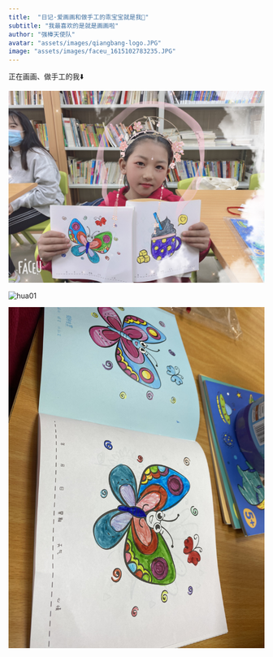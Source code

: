 ```yaml
---
title:  "日记·爱画画和做手工的乖宝宝就是我👶"
subtitle: "我最喜欢的是就是画画啦"
author: "强棒天使队"
avatar: "assets/images/qiangbang-logo.JPG"
image: "assets/images/faceu_1615102783235.JPG"
---
```


正在画画、做手工的我⬇️

![hua](assets/images/faceu_1615102783235.JPG)

![hua01](assets/images/IMG_9529.jpg)

![hua02](assets/images/IMG_9459.JPG)
